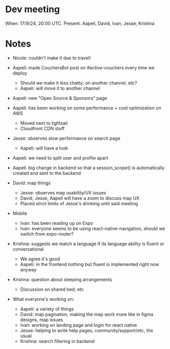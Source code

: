 # Dev meeting

When: 17/9/24, 20:00 UTC.
Present: Aapeli, David, Ivan, Jesse, Krishna

# Notes

* Nicole: couldn't make it due to travel!
* Aapeli: made CouchersBot post on #active-couchers every time we deploy
  - Should we make it less chatty: on another channel, etc?
  - Aapeli: will move it to another channel
* Aapeli: new "Open Source & Sponsors" page
* Aapeli: has been working on some performance + cost optimization on AWS
  - Moved next to lightsail
  - Cloudfront CDN stuff
* Jesse: observes slow performance on search page
  - Aapeli: will have a look
* Aapeli: we need to split user and profile apart
* Aapeli: big change in backend so that a session_scope() is automatically created and sent to the backend
* David: map things
  - Jesse: observes map usability/UX issues
  - David, Jesse, Aapeli will have a zoom to discuss map UX
  - Placed strict limits of Jesse's drinking until said meeting
* Mobile
  - Ivan: has been reading up on Expo
  - Ivan: everyone seems to be using react-native-navigation, should we switch from expo-router?
* Krishna: suggests we match a language if its language ability is fluent or conversational
  - We agree it's good
  - Aapeli: in the frontend nothing but fluent is implemented right now anyway
* Krishna: question about sleeping arrangements
  - Discussion on shared bed, etc

* What everyone's working on:
  - Aapeli: a variety of things
  - David: map pagination, making the map work more like in figma designs, map issues
  - Ivan: working on landing page and login for react native
  - Jesse: helping to write help pages, community/support/etc, the usual
  - Krishna: search filtering in backend
